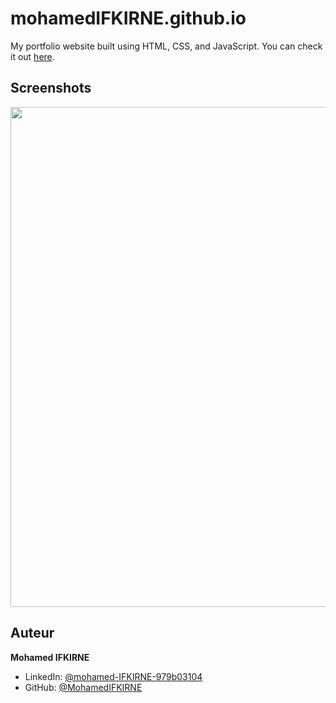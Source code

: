 # mohamedIFKIRNE.github.io

My portfolio website built using HTML, CSS, and JavaScript. You can check it out [here](https://mohamedIFKIRNE.github.io/Portfolio-Mohamed-IFKIRNE/).



## Screenshots

<p float="center">
    <img src="https://github.com/MohamedIFKIRNE/Portfolio-Mohamed-IFKIRNE/blob/main/Screenshots/1.png" width="800">
</p>



## Auteur

**Mohamed IFKIRNE**

* LinkedIn: [@mohamed-IFKIRNE-979b03104](https://www.linkedin.com/in/mohamed-IFKIRNE-979b03104)
* GitHub: [@MohamedIFKIRNE](https://github.com/MohamedIFKIRNE)
